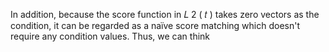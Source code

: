 In addition, because the score function in 𝐿 2 ( 𝑡 ) takes zero vectors as the condition, it can be regarded as a naïve score matching which doesn't require any condition values. Thus, we can think